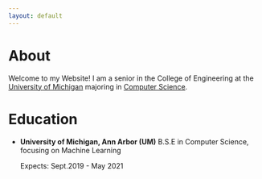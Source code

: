 ```yaml
---
layout: default
---
```


# About

Welcome to my Website! I am a senior in the College of Engineering at the [University of Michigan](https://umich.edu/) majoring in [Computer Science](https://cse.engin.umich.edu/). 

# Education

 - **University of Michigan, Ann Arbor (UM)**
   B.S.E in Computer Science, focusing on Machine Learning
   
   Expects: Sept.2019 - May 2021

